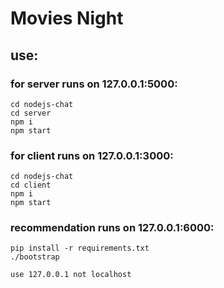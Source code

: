 # Movies Night

## use:
### for server runs on 127.0.0.1:5000:
    cd nodejs-chat
    cd server
    npm i
    npm start
    
### for client runs on 127.0.0.1:3000:
    cd nodejs-chat
    cd client
    npm i
    npm start
### recommendation runs on 127.0.0.1:6000: 
    pip install -r requirements.txt 
    ./bootstrap
```use 127.0.0.1 not localhost```
